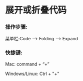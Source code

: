 # 展开或折叠代码

### 操作步骤:

菜单栏:Code —&gt; Folding —&gt; Expand

### 快捷键:

Mac: command + “+”

Windows\/Linux: Ctrl + "+"


